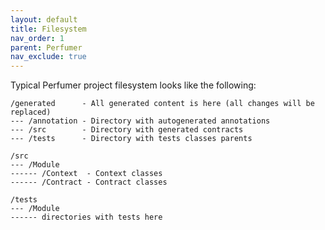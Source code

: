 ```yaml
---
layout: default
title: Filesystem
nav_order: 1
parent: Perfumer
nav_exclude: true
---
```


Typical Perfumer project filesystem looks like the following:

```
/generated      - All generated content is here (all changes will be replaced)
--- /annotation - Directory with autogenerated annotations
--- /src        - Directory with generated contracts
--- /tests      - Directory with tests classes parents

/src
--- /Module
------ /Context  - Context classes
------ /Contract - Contract classes

/tests
--- /Module
------ directories with tests here
```
